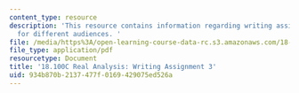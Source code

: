 ```yaml
---
content_type: resource
description: 'This resource contains information regarding writing assignment 3: writing
  for different audiences. '
file: /media/https%3A/open-learning-course-data-rc.s3.amazonaws.com/18-100c-real-analysis-fall-2012/934b870b2137477f0169429075ed526a_MIT18_100CF12_Writing_3.pdf
file_type: application/pdf
resourcetype: Document
title: '18.100C Real Analysis: Writing Assignment 3'
uid: 934b870b-2137-477f-0169-429075ed526a
---
```


